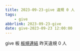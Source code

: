 ```yaml
---
title: 2023-09-23-give 違規 0 人
tags:
    - give
abbrlink: 2023-09-23-give
date: give-2023-09-23 12:00:00
---
```

give 板 [板規連結](https://www.ptt.cc/bbs/give/M.1612495900.A.C32.html)
昨天違規 0 人
